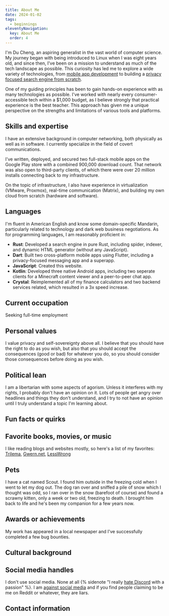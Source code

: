 ```yaml
---
title: About Me
date: 2024-01-02
tags:
  - beginnings
eleventyNavigation:
  key: About Me
  order: 4
---
```

I'm Du Cheng, an aspiring generalist in the vast world of computer science. My journey began with being introduced to Linux when I was eight years old, and since then, I've been on a mission to understand as much of the tech landscape as possible. This curiosity has led me to explore a wide variety of technologies, from [mobile app development](/archive/2024/my-programming-journey/) to building a [privacy focused search engine from scratch](/archive/2024/building-a-search-engine).

One of my guiding principles has been to gain hands-on experience with as many technologies as possible. I've worked with nearly every consumer-accessible tech within a $1,000 budget, as I believe strongly that practical experience is the best teacher. This approach has given me a unique perspective on the strengths and limitations of various tools and platforms.

## Skills and expertise
I have an extensive background in computer networking, both physically as well as in software. I currently specialize in the field of covert communications.

I've written, deployed, and secured two full-stack mobile apps on the Google Play store with a combined 900,000 download count. That network was also open to third-party clients, of which there were over 20 million installs connecting back to my infrastructure.

On the topic of infrastructure, I also have experience in virtualization (VMware, Proxmox), real-time communication (Matrix), and building my own cloud from scratch (hardware and software).

## Languages
I'm fluent in American English and know some domain-specific Mandarin, particularly related to technology and dark web business negotiations.
As for programming languages, I am reasonably proficient in:

- **Rust**: Developed a search engine in pure Rust, including spider, indexer, and dynamic HTML generator (without any JavaScript).
- **Dart**: Built two cross-platform mobile apps using Flutter, including a privacy-focused messaging app and a superapp.
- **JavaScript**: Created this website.
- **Kotlin**: Developed three native Android apps, including two seperate clients for a Minecraft content viewer and a peer-to-peer chat app.
- **Crystal**: Reimplemented all of my finance calculators and two backend services related, which resulted in a 3x speed increase.

## Current occupation
Seeking full-time employment

## Personal values
I value privacy and self-sovereignty above all. I believe that you should have the right to do as you wish, but also that you should accept the consequences (good or bad) for whatever you do, so you should consider those consequences before doing as you wish.

## Political lean
I am a libertarian with some aspects of agorism. Unless it interferes with my rights, I probably don't have an opinion on it. Lots of people get angry over headlines and things they don't understand, and I try to not have an opinion until I truly understand a topic I'm learning about.

## Fun facts or quirks

## Favorite books, movies, or music
I like reading blogs and websites mostly, so here's a list of my favorites: [Trilema](https://trilema.com), [Gwern.net](https://gwern.net), [LessWrong](https://lesswrong.com)

## Pets
I have a cat named Scout. I found him outside in the freezing cold when I went to let my dog out. The dog ran over and sniffed a pile of snow which I thought was odd, so I ran over in the snow (barefoot of course) and found a scrawny kitten, only a week or two old, freezing to death. I brought him back to life and he's been my companion for a few years now.

## Awards or achievements
My work has appeared in a local newspaper and I've successfully completed a few bug bounties.

## Cultural background

## Social media handles
I don't use social media. None at all {% sidenote "I really [hate Discord](/archive/2024/the-tragedy-of-discord) with a passion" %}. I am [against social media](/archive/2024/against-social-media) and if you find people claiming to be me on Reddit or whatever, they are liars.

## Contact information
